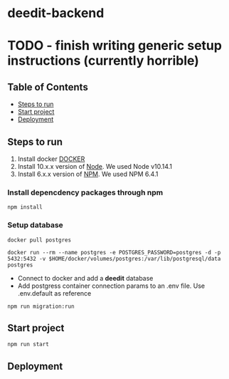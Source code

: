 # deedit-backend

# TODO - finish writing generic setup instructions (currently horrible)

Table of Contents
-----------------

- [Steps to run](#steps-to-run)
- [Start project](#start-project)
- [Deployment](#deployment)

## Steps to run

1. Install docker [DOCKER](https://docs.docker.com/install/)
2. Install 10.x.x version of [Node](https://nodejs.org/en/). We used Node v10.14.1
3. Install 6.x.x version of [NPM](https://www.npmjs.com/). We used NPM 6.4.1

### Install depencdency packages through npm
```
npm install
```

### Setup database

```
docker pull postgres

docker run --rm --name postgres -e POSTGRES_PASSWORD=postgres -d -p 5432:5432 -v $HOME/docker/volumes/postgres:/var/lib/postgresql/data postgres
```

- Connect to docker and add a **deedit** database
- Add postgress container connection params to an .env file. Use .env.default as reference

```
npm run migration:run
```

## Start project

```
npm run start
```

## Deployment
